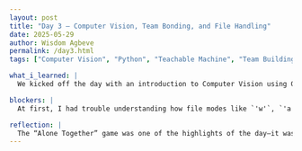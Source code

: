 ```yaml
---
layout: post
title: "Day 3 – Computer Vision, Team Bonding, and File Handling"
date: 2025-05-29
author: Wisdom Agbeve
permalink: /day3.html
tags: ["Computer Vision", "Python", "Teachable Machine", "Team Building"]

what_i_learned: |
  We kicked off the day with an introduction to Computer Vision using Google’s Teachable Machine. It was fascinating to see how quickly you can train a model to recognize images with just a few examples. Later, during Python 102, I practiced working with dictionaries in a breakout room and learned about file handling—specifically how to read, write, and append data to files using Python.

blockers: |
  At first, I had trouble understanding how file modes like `'w'`, `'a'`, and `'r'` work, but testing them out in small examples helped clear things up.

reflection: |
  The “Alone Together” game was one of the highlights of the day—it was a creative and surprisingly personal way to bond with other interns. It reminded me that even in a virtual setting, strong connections can be formed. I’m starting to feel like I’m part of a team, not just a program.
---
```

